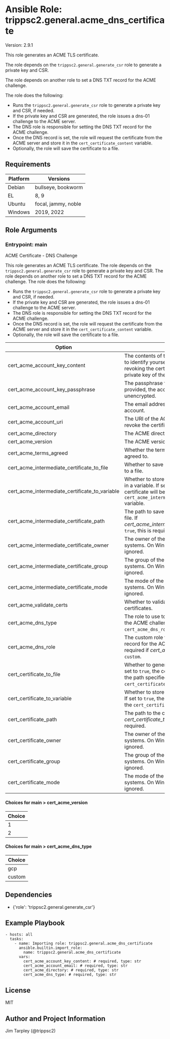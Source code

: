 <!-- BEGIN_ANSIBLE_DOCS -->
# Ansible Role: trippsc2.general.acme_dns_certificate
Version: 2.9.1

This role generates an ACME TLS certificate.

The role depends on the `trippsc2.general.generate_csr` role to generate a private key and CSR.

The role depends on another role to set a DNS TXT record for the ACME challenge.

The role does the following:
  - Runs the `trippsc2.general.generate_csr` role to generate a private key and CSR, if needed.
  - If the private key and CSR are generated, the role issues a dns-01 challenge to the ACME server.
  - The DNS role is responsible for setting the DNS TXT record for the ACME challenge.
  - Once the DNS record is set, the role will request the certificate from the ACME server and store it in the `cert_certificate_content` variable.
  - Optionally, the role will save the certificate to a file.



## Requirements

| Platform | Versions |
| -------- | -------- |
| Debian | bullseye, bookworm |
| EL | 8, 9 |
| Ubuntu | focal, jammy, noble |
| Windows | 2019, 2022 |

## Role Arguments



### Entrypoint: main

ACME Certificate - DNS Challenge

This role generates an ACME TLS certificate.
The role depends on the `trippsc2.general.generate_csr` role to generate a private key and CSR.
The role depends on another role to set a DNS TXT record for the ACME challenge.
The role does the following:
  - Runs the `trippsc2.general.generate_csr` role to generate a private key and CSR, if needed.
  - If the private key and CSR are generated, the role issues a dns-01 challenge to the ACME server.
  - The DNS role is responsible for setting the DNS TXT record for the ACME challenge.
  - Once the DNS record is set, the role will request the certificate from the ACME server and store it in the `cert_certificate_content` variable.
  - Optionally, the role will save the certificate to a file.

|Option|Description|Type|Required|Default|
|---|---|---|---|---|
| cert_acme_account_key_content | The contents of the account key. This is used to identify yourself to the ACME server when revoking the certificate, as opposed to the private key of the certificate. | str | yes |  |
| cert_acme_account_key_passphrase | The passphrase for the account key. If not provided, the account key is assumed to be unencrypted. | str | no |  |
| cert_acme_account_email | The email address to use for the ACME account. | str | yes |  |
| cert_acme_account_uri | The URI of the ACME account. This is used to revoke the certificate. | str | no |  |
| cert_acme_directory | The ACME directory URL. | str | yes |  |
| cert_acme_version | The ACME version to use. | int | no | 2 |
| cert_acme_terms_agreed | Whether the terms of service should be agreed to. | bool | no |  |
| cert_acme_intermediate_certificate_to_file | Whether to save the intermediate certificate to a file. | bool | no | True |
| cert_acme_intermediate_certificate_to_variable | Whether to store the intermediate certificate in a variable. If set to `true`, the intermediate certificate will be stored in the `cert_acme_intermediate_certificate_content` variable. | bool | no | False |
| cert_acme_intermediate_certificate_path | The path to save the intermediate certificate file. If *cert_acme_intermediate_certificate_to_file* is `true`, this is required. | path | no |  |
| cert_acme_intermediate_certificate_owner | The owner of the certificate on Linux systems. On Windows systems, this is ignored. | str | no | root |
| cert_acme_intermediate_certificate_group | The group of the certificate on Linux systems. On Windows systems, this is ignored. | str | no | root |
| cert_acme_intermediate_certificate_mode | The mode of the certificate on Linux systems. On Windows systems, this is ignored. | str | no | 0644 |
| cert_acme_validate_certs | Whether to validate the ACME server certificates. | bool | no | True |
| cert_acme_dns_type | The role to use to set the DNS TXT record for the ACME challenge. If set to `custom`, the `cert_acme_dns_role` variable must be defined. | str | yes |  |
| cert_acme_dns_role | The custom role to use to set the DNS TXT record for the ACME challenge. This is required if *cert_acme_dns_type* is set to `custom`. | str | no |  |
| cert_certificate_to_file | Whether to generate the certificate to a file. If set to `true`, the certificate will be stored at the path specified in the `cert_certificate_path` variable. | bool | no | True |
| cert_certificate_to_variable | Whether to store the certificate in a variable. If set to `true`, the certificate will be stored in the `cert_certificate_content` variable. | bool | no | False |
| cert_certificate_path | The path to the certificate file to generate. If *cert_certificate_to_file* is `true`, this is required. | path | no |  |
| cert_certificate_owner | The owner of the certificate on Linux systems. On Windows systems, this is ignored. | str | no | root |
| cert_certificate_group | The group of the certificate on Linux systems. On Windows systems, this is ignored. | str | no | root |
| cert_certificate_mode | The mode of the certificate on Linux systems. On Windows systems, this is ignored. | str | no | 0644 |

#### Choices for main > cert_acme_version

|Choice|
|---|
| 1 |
| 2 |

#### Choices for main > cert_acme_dns_type

|Choice|
|---|
| gcp |
| custom |



## Dependencies
- {'role': 'trippsc2.general.generate_csr'}

## Example Playbook

```
- hosts: all
  tasks:
    - name: Importing role: trippsc2.general.acme_dns_certificate
      ansible.builtin.import_role:
        name: trippsc2.general.acme_dns_certificate
      vars:
        cert_acme_account_key_content: # required, type: str
        cert_acme_account_email: # required, type: str
        cert_acme_directory: # required, type: str
        cert_acme_dns_type: # required, type: str
```

## License

MIT

## Author and Project Information
Jim Tarpley (@trippsc2)

<!-- END_ANSIBLE_DOCS -->
